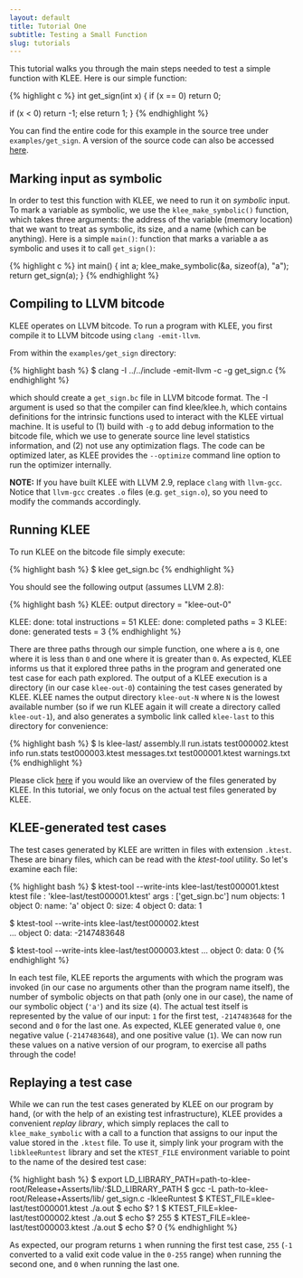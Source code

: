 ```yaml
---
layout: default
title: Tutorial One
subtitle: Testing a Small Function
slug: tutorials
--- 
```


This tutorial walks you through the main steps needed to test a simple function with KLEE. Here is our simple function:

{% highlight c %}
int get_sign(int x) {
  if (x == 0)
    return 0;

  if (x < 0)
    return -1;
  else 
    return 1;
}
{% endhighlight %}

You can find the entire code for this example in the source tree under `examples/get_sign`. A version of the source code can also be accessed [here]({{site.url}}/resources/get_sign.c.html).

## Marking input as symbolic

In order to test this function with KLEE, we need to run it on _symbolic_ input. To mark a variable as symbolic, we use the `klee_make_symbolic()` function, which takes three arguments: the address of the variable (memory location) that we want to treat as symbolic, its size, and a name (which can be anything). Here is a simple `main()`: function that marks a variable a as symbolic and uses it to call `get_sign()`:

{% highlight c %}
int main() {
  int a;
  klee_make_symbolic(&a, sizeof(a), "a");
  return get_sign(a);
}
{% endhighlight %}

## Compiling to LLVM bitcode

KLEE operates on LLVM bitcode. To run a program with KLEE, you first compile it to LLVM bitcode using `clang -emit-llvm`. 

From within the `examples/get_sign` directory:

{% highlight bash %}
$ clang -I ../../include -emit-llvm -c -g get_sign.c
{% endhighlight %}

which should create a `get_sign.bc` file in LLVM bitcode format. The -I argument is used so that the compiler can find klee/klee.h, which contains definitions for the intrinsic functions used to interact with the KLEE virtual machine. It is useful to (1) build with `-g` to add debug information to the bitcode file, which we use to generate source line level statistics information, and (2) not use any optimization flags. The code can be optimized later, as KLEE provides the `--optimize` command line option to run the optimizer internally.

**NOTE:** If you have built KLEE with LLVM 2.9, replace `clang` with `llvm-gcc`. Notice that `llvm-gcc` creates `.o` files (e.g. `get_sign.o`), so you need to modify the commands accordingly.

## Running KLEE

To run KLEE on the bitcode file simply execute:

{% highlight bash %}
$ klee get_sign.bc
{% endhighlight %}

You should see the following output (assumes LLVM 2.8):

{% highlight bash %}
KLEE: output directory = "klee-out-0"

KLEE: done: total instructions = 51
KLEE: done: completed paths = 3
KLEE: done: generated tests = 3
{% endhighlight %}

There are three paths through our simple function, one where a is `0`, one where it is less than `0` and one where it is greater than `0`. As expected, KLEE informs us that it explored three paths in the program and generated one test case for each path explored. The output of a KLEE execution is a directory (in our case `klee-out-0`) containing the test cases generated by KLEE. KLEE names the output directory `klee-out-N` where `N` is the lowest available number (so if we run KLEE again it will create a directory called `klee-out-1`), and also generates a symbolic link called `klee-last` to this directory for convenience:

{% highlight bash %}
$ ls klee-last/
assembly.ll      run.istats       test000002.ktest
info             run.stats        test000003.ktest
messages.txt     test000001.ktest warnings.txt 
{% endhighlight %}

Please click [here]({{site.baseurl}}/docs/files) if you would like an overview of the files generated by KLEE. In this tutorial, we only focus on the actual test files generated by KLEE.

## KLEE-generated test cases

The test cases generated by KLEE are written in files with extension `.ktest`. These are binary files, which can be read with the _ktest-tool_ utility. So let's examine each file:

{% highlight bash %}
$ ktest-tool --write-ints klee-last/test000001.ktest 
ktest file : 'klee-last/test000001.ktest'
args       : ['get_sign.bc']
num objects: 1
object    0: name: 'a'
object    0: size: 4
object    0: data: 1

$ ktest-tool --write-ints klee-last/test000002.ktest  
...
object    0: data: -2147483648

$ ktest-tool --write-ints klee-last/test000003.ktest 
...
object    0: data: 0 
{% endhighlight %}

In each test file, KLEE reports the arguments with which the program was invoked (in our case no arguments other than the program name itself), the number of symbolic objects on that path (only one in our case), the name of our symbolic object (`'a'`) and its size (`4`). The actual test itself is represented by the value of our input: `1` for the first test, `-2147483648` for the second and `0` for the last one. As expected, KLEE generated value `0`, one negative value (`-2147483648`), and one positive value (`1`). We can now run these values on a native version of our program, to exercise all paths through the code!

## Replaying a test case

While we can run the test cases generated by KLEE on our program by hand, (or with the help of an existing test infrastructure), KLEE provides a convenient _replay library_, which simply replaces the call to `klee_make_symbolic` with a call to a function that assigns to our input the value stored in the `.ktest` file. To use it, simply link your program with the `libkleeRuntest` library and set the `KTEST_FILE` environment variable to point to the name of the desired test case:

{% highlight bash %}
$ export LD_LIBRARY_PATH=path-to-klee-root/Release+Asserts/lib/:$LD_LIBRARY_PATH
$ gcc -L path-to-klee-root/Release+Asserts/lib/ get_sign.c -lkleeRuntest
$ KTEST_FILE=klee-last/test000001.ktest ./a.out 
$ echo $?
1
$ KTEST_FILE=klee-last/test000002.ktest ./a.out 
$ echo $?
255
$ KTEST_FILE=klee-last/test000003.ktest ./a.out
$ echo $?
0 
{% endhighlight %}

As expected, our program returns `1` when running the first test case, `255` (`-1` converted to a valid exit code value in the `0-255` range) when running the second one, and `0` when running the last one.

